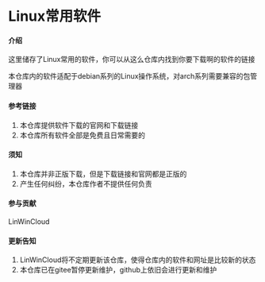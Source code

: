 # Linux常用软件

#### 介绍
这里储存了Linux常用的软件，你可以从这么仓库内找到你要下载啊的软件的链接

本仓库内的软件适配于debian系列的Linux操作系统，对arch系列需要兼容的包管理器

#### 参考链接
1. 本仓库提供软件下载的官网和下载链接
2. 本仓库所有软件全部是免费且日常需要的

####  须知
1. 本仓库并非正版下载，但是下载链接和官网都是正版的
2. 产生任何纠纷，本仓库作者不提供任何负责

#### 参与贡献

LinWinCloud

#### 更新告知
1. LinWinCloud将不定期更新该仓库，使得仓库内的软件和网址是比较新的状态
2. 本仓库已在gitee暂停更新维护，github上依旧会进行更新和维护
